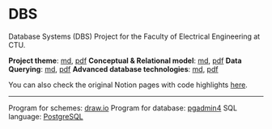 # DBS
Database Systems (DBS) Project for the Faculty of Electrical Engineering at CTU.

**Project theme**: [md](DBS_md/Project%20theme.md), [pdf](DBS_pdf/Project%20theme.pdf)
**Conceptual & Relational model**: [md](DBS_md/Conceptual%20&%20Relational%20model.md), [pdf](DBS_pdf/Conceptual%20&%20Relational%20model.pdf)
**Data Querying**: [md](DBS_md/Data%20Querying.md), [pdf](DBS_pdf/Data%20Querying.pdf)
**Advanced database technologies**: [md](DBS_md/Advanced%20database%20technologies.md), [pdf](DBS_pdf/Advanced%20database%20technologies.pdf)

You can also check the original Notion pages with code highlights [here](https://zhenyara.notion.site/DBS-b78d2c916e584212a1663821a3f82040?pvs=4).

---

Program for schemes: [draw.io](https://draw.io/)
Program for database: [pgadmin4](https://www.pgadmin.org/)
SQL language: [PostgreSQL](https://www.postgresql.org/)